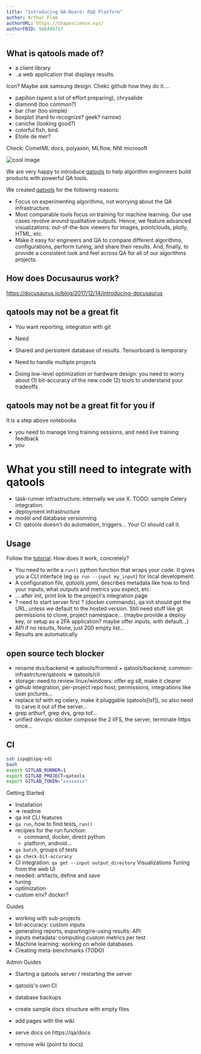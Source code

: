 ```yaml
---
title: "Introducing QA-Board: R&D Platform"
author: Arthur Flam
authorURL: https://shapescience.xyz/
authorFBID: 508446717
---
```


## What is qatools made of?
- a client library
- ..a web application that displays results.

Icon? Maybe ask samsung design. Chekc github how they do it....
- papillon (spent a lot of effort preparing), chrysalide
- diamond (too common?)
- bar char (too simple)
- boxplot (hard to recognize? geek? narrow)
- caniche (looking good?)
- colorful fish, bird.
- Etoile de mer?

Check: CometML docs, polyaxon, MLflow, NNI microsoft

![cool image](#)



We are very happy to introduce [qatools](#) to help algorithm enginneers build products with powerful QA tools.

We created [qatools](#) for the following reasons:

- Focus on experimenting algorithms, not worrying about the QA infrastructure.
- Most comparable tools focus on training for machine learning. Our use cases revolve around qualitative outputs. Hence, we feature advanced visualizations: out-of-the-box viewers for images, pointclouds, plotly, HTML, etc.
- Make it easy for engineers and QA to compare different algorithms, configurations, perform tuning, and share their results.
And, finally, to provide a consistent look and feel across QA for all of our algorithms projects.

## How does Docusaurus work?
https://docusaurus.io/blog/2017/12/14/introducing-docusaurus

## qatools may not be a great fit
- You want reporting, integraton with git

- Need 

- Shared and persistent database of results. Tensorboard is temporary
- Need to handle multiple projects
- Doing low-level optimization or hardware design: you need to worry about (1) bit-accuracy of the new code (2) tools to understand your tradeoffs 

## qatools may not be a great fit for you if
It is a step above notebooks
- you need to manage long training sessions, and need live training feedback
- you

# What you still need   to integrate with qatools
- task-runner infrastructure: internally we use X. TODO: sample Celery integration.
- deployment infrastructure
- model and database versionning
- CI: qatools doesn't do automation, triggers... Your CI should call it.


## Usage
Follow the [tutorial](http://gitlab-srv/common-infrastructure/qatools/wikis/step-by-step-tutorial).
How does it work, concretely?
- You need to write a `run()` python function that wraps your code. It gives you a CLI interface (eg `qa run --input my_input`) for local development.
- A configuration file, *qatools.yaml*, describes metadata like how to find your inputs, what outputs and metrics you expect, etc.
- ... after init, print link to the project's integration page
- ? need to start server first ? (docker commands), qa init should get the URL, unless we default to the hosted version. Still need stuff like git permissions to clone, project namespace... (maybe provide a deploy key, or setup as a 2FA application? maybe offer inputs, with default...)
- API if no results, None, just 200 empty list...
- Results are automatically



## open source tech blocker
- rename dvs/backend => qatools/frontend + qatools/backend; common-infrastrcture/qatools => qatools/cli
- storage: need to review linux/windows: offer eg s8, make it clearer
- github integration, per-project repo host, permissions, integrations like user pictures...
- replace lsf with eg celery, make it pluggable (qatools[lsf]), so also need to carve it out of the server...
- grep arthurf, grep dvs, grep tof...
- unified devops: docker compose the 2 IIFS, the server, terminate https once...

## CI
```bash
ssh ispq@ispq-vdi
bash
export GITLAB_RUNNER=1
export GITLAB_PROJECT=qatools
export GITLAB_TOKEN="xxxxxxxx"
```


Getting Started
- Installation
- => readme
- qa init
CLI features
- `qa run`, how to find tests, `run()`
- recipies for the run function:
  * command, docker, direct python
  * platform, android...
- `qa batch`, groups of tests
- `qa check-bit-accuracy` 
- CI integration: `qa get --input output_directory`
Visualizations
Tuning from the web UI
- needed: artifacts, define and save
- tuning
- optimization
- custom env? docker?

Guides
- working with sub-projects
- bit-accuracy: custom inputs
- generating reports, exporting/re-using results: API
- inputs metadata: computing custom metrics per test
- Machine learning: working on whole databases
- Creating meta-benchmarks (TODO)

Admin Guides
- Starting a qatools server / restarting the server
- qatools's own CI
- database backups


- create sample docs structure with empty files
- add pages with the wiki
- serve docs on https://qa/docs
- remove wiki (point to docs)